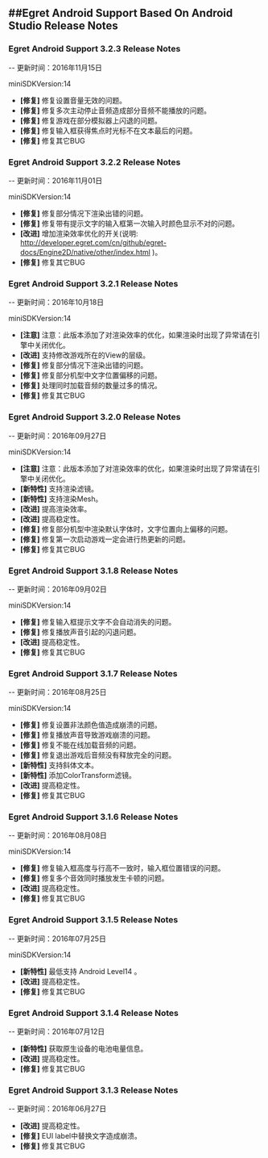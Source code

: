 ##Egret Android Support Based On Android Studio Release Notes 
---

### Egret Android Support 3.2.3 Release Notes
--
更新时间：2016年11月15日

miniSDKVersion:14

- **[修复]** 修复设置音量无效的问题。
- **[修复]** 修复多次主动停止音频造成部分音频不能播放的问题。
- **[修复]** 修复游戏在部分模拟器上闪退的问题。
- **[修复]** 修复输入框获得焦点时光标不在文本最后的问题。
- **[修复]** 修复其它BUG

### Egret Android Support 3.2.2 Release Notes
--
更新时间：2016年11月01日

miniSDKVersion:14

- **[修复]** 修复部分情况下渲染出错的问题。
- **[修复]** 修复带有提示文字的输入框第一次输入时颜色显示不对的问题。
- **[改进]** 增加渲染效率优化的开关(说明: http://developer.egret.com/cn/github/egret-docs/Engine2D/native/other/index.html )。
- **[修复]** 修复其它BUG

### Egret Android Support 3.2.1 Release Notes
--
更新时间：2016年10月18日

miniSDKVersion:14

- **[注意]** 注意：此版本添加了对渲染效率的优化，如果渲染时出现了异常请在引擎中关闭优化。
- **[改进]** 支持修改游戏所在的View的层级。
- **[修复]** 修复部分情况下渲染出错的问题。
- **[修复]** 修复部分机型中文字位置偏移的问题。
- **[修复]** 处理同时加载音频的数量过多的情况。
- **[修复]** 修复其它BUG

### Egret Android Support 3.2.0 Release Notes
--
更新时间：2016年09月27日

miniSDKVersion:14

- **[注意]** 注意：此版本添加了对渲染效率的优化，如果渲染时出现了异常请在引擎中关闭优化。
- **[新特性]** 支持渲染滤镜。
- **[新特性]** 支持渲染Mesh。
- **[改进]** 提高渲染效率。
- **[改进]** 提高稳定性。
- **[修复]** 修复部分机型中渲染默认字体时，文字位置向上偏移的问题。
- **[修复]** 修复第一次启动游戏一定会进行热更新的问题。
- **[修复]** 修复其它BUG

### Egret Android Support 3.1.8 Release Notes
--
更新时间：2016年09月02日

miniSDKVersion:14

- **[修复]** 修复输入框提示文字不会自动消失的问题。
- **[修复]** 修复播放声音引起的闪退问题。
- **[改进]** 提高稳定性。
- **[修复]** 修复其它BUG

### Egret Android Support 3.1.7 Release Notes
--
更新时间：2016年08月25日

miniSDKVersion:14

- **[修复]** 修复设置非法颜色值造成崩溃的问题。
- **[修复]** 修复播放声音导致游戏崩溃的问题。
- **[修复]** 修复不能在线加载音频的问题。
- **[修复]** 修复退出游戏后音频没有释放完全的问题。
- **[新特性]** 支持斜体文本。
- **[新特性]** 添加ColorTransform滤镜。
- **[改进]** 提高稳定性。
- **[修复]** 修复其它BUG

### Egret Android Support 3.1.6 Release Notes
--
更新时间：2016年08月08日

miniSDKVersion:14

- **[修复]** 修复输入框高度与行高不一致时，输入框位置错误的问题。
- **[修复]** 修复多个音效同时播放发生卡顿的问题。
- **[改进]** 提高稳定性。
- **[修复]** 修复其它BUG

### Egret Android Support 3.1.5 Release Notes
--
更新时间：2016年07月25日

miniSDKVersion:14

- **[新特性]** 最低支持 Android Level14 。
- **[改进]** 提高稳定性。
- **[修复]** 修复其它BUG

### Egret Android Support 3.1.4 Release Notes
--
更新时间：2016年07月12日

- **[新特性]** 获取原生设备的电池电量信息。
- **[改进]** 提高稳定性。
- **[修复]** 修复其它BUG

### Egret Android Support 3.1.3 Release Notes
--
更新时间：2016年06月27日

- **[改进]** 提高稳定性。
- **[修复]** EUI label中替换文字造成崩溃。
- **[修复]** 修复其它BUG
